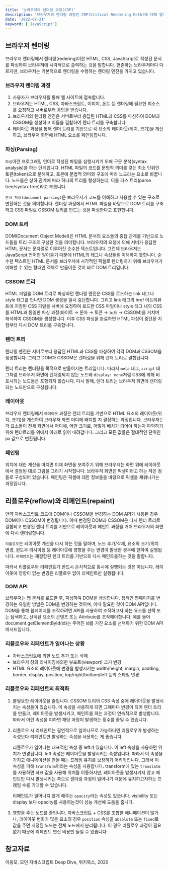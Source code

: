 ```yaml
---
title: '브라우저의 렌더링 과정(CRP)'
description: '브라우저의 렌더링 과정인 CRP(Critical Rendering Path)에 대해 알아봅니다.'
date: '2022-07-21'
keyword: ['JavaScript']
---
```


## 브라우저 렌더링

브라우저 렌더링에서 렌더링(redering)이란 HTML, CSS, JavaScript로 작성된 문서를 파싱하여 브라우저에 시각적으로 출력하는 것을 말합니다. 현존하는 브라우저마다 다르지만, 브라우저는 기본적으로 렌더링을 수행하는 렌더링 엔진을 가지고 있습니다.


### 브라우저 렌더링 과정

1. 사용자가 브라우저를 통해 웹 사이트에 접속합니다.
2. 브라우저는 HTML, CSS, 자바스크립트, 이미지, 폰트 등 렌더링에 필요한 리소스를 요청하고 서버로부터 응답을 받습니다.
3. 브라우저의 렌더링 엔진은 서버로부터 응답된 HTML과 CSS를 파싱하여 DOM과 CSSOM을 생성하고 이들을 결합하여 렌더 트리를 구축합니다.
4. 레이아웃 과정을 통해 렌더 트리를 기반으로 각 요소의 레이아웃(위치, 크기)을 계산하고, 브라우저 화면에 HTML 요소를 페인팅합니다.


### 파싱(Parsing)

`파싱`이란 프로그래밍 언어로 작성된 파일을 실행시키기 위해 구문 분석(syntax analysis)을 하는 단계입니다. HTML 파일의 코드를 문법적 의미를 갖는 최소 단위인 토큰(token)으로 분해하고, 토큰에 문법적 의미와 구조에 따라 노드라는 요소로 바꿉니다. 노드들은 상하 관계에 따라 하나의 트리를 형성하는데, 이를 파스 트리(parse tree/syntax tree)라고 부릅니다.

`문서 파싱(document parsing)`은 브라우저가 코드를 이해하고 사용할 수 있는 구조로 변환하는 것을 의미합니다. 렌더링 과정에서 HTML 파일을 바탕으로 DOM 트리를 구축하고 CSS 파일로 CSSOM 트리를 만드는 것을 파싱한다고 표현합니다.


### DOM 트리

DOM(Document Object Model)은 HTML 문서의 요소들의 중첩 관계를 기반으로 노드들을 트리 구조로 구성한 것을 의미합니다. 브라우저의 요청에 의해 서버가 응답한 HTML 문서는 문자열로 이루어진 순수한 텍스트입니다. 그런데 브라우저는 JavaScript 언어만 알아듣기 때문에 HTML의 태그나 속성들을 이해하지 못합니다. 순수한 텍스트인 HTML 문서를 브라우저에 시각적인 픽셀로 렌더링하기 위해 브라우저가 이해할 수 있는 형태인 객체로 만들어준 것이 바로 DOM 트리입니다.


### CSSOM 트리

HTML 파일을 DOM 트리로 파싱하던 렌더링 엔진은 CSS를 로드하는 link 태그나 style 태그를 만나면 DOM 생성을 일시 중단합니다. 그리고 link 태그의 href 어트리뷰트에 지정된 CSS 파일을 서버에 요청하여 로드한 CSS 파일이나 style 태그 내의 CSS를 HTML과 동일한 파싱 과정(바이트 → 문자 → 토큰 → 노드 → CSSOM)을 거치며 해석하여 CSSOM을 생성합니다. 이후 CSS 파싱을 완료하면 HTML 파싱이 중단된 지점부터 다시 DOM 트리를 구축합니다.


### 렌더 트리

렌더링 엔진은 서버로부터 응답된 HTML과 CSS를 파싱하여 각각 DOM과 CSSOM을 생성합니다. 그리고 DOM과 CSSOM은 렌더링을 위해 렌더 트리로 결합됩니다.

렌더 트리는 렌더링을 목적으로 만들어지는 트리입니다. 따라서 `meta` 태그, `script` 태그처럼 브라우저 화면에 렌더링되지 않는 노드와 `display: none`처럼 CSS에 의해 비표시되는 노드들은 포함되지 않습니다. 다시 말해, 렌더 트리는 브라우저 화면에 렌더링되는 노드만으로 구성됩니다.


### 레이아웃

브라우저 렌더링에서 `레이아웃` 과정은 렌더 트리를 기반으로 HTML 요소의 레이아웃(위치, 크기)을 계산하여 브라우저 화면 어디에 배치할 지 결정하는 과정입니다. 브라우저는 각 요소들이 전체 화면에서 어디에, 어떤 크기로, 어떻게 배치가 되어야 하는지 파악하기 위해 렌더트리를 위에서 아래로 읽어 내려갑니다. 그리고 모든 값들은 절대적인 단위인 px 값으로 변환됩니다.


### 페인팅

위치에 대한 계산을 마치면 이제 화면을 보여주기 위해 브라우저는 화면 위에 레이아웃에서 결정된 대로 그림을 그리기 시작합니다. 브라우저 화면은 픽셀이라고 하는 작은 점들로 구성되어 있습니다. 페인팅은 픽셀에 대한 정보들을 바탕으로 픽셀을 채워나가는 과정입니다.


## 리플로우(reflow)와 리페인트(repaint)

만약 자바스크립트 코드에 DOM이나 CSSOM을 변경하는 DOM API가 사용된 경우 DOM이나 CSSOM이 변경됩니다. 이때 변경된 DOM과 CSSOM은 다시 렌더 트리로 결합되고 변경된 렌더 트리를 기반으로 레이아웃과 페인트 과정을 거쳐 브라우저의 화면에 다시 렌더링합니다.

`리플로우`는 레이아웃 계산을 다시 하는 것을 말하며, 노드 추가/삭제, 요소의 크기/위치 변경, 윈도우 리사이징 등 레이아웃에 영향을 주는 변경이 발생한 경우에 한하여 실행됩니다. `리페인트`는 재결합된 렌더 트리를 기반으로 다시 페인트를하는 것을 말합니다.

따라서 리플로우와 리페인트가 반드시 순차적으로 동시에 실행되는 것은 아닙니다. 레이아웃에 영향이 없는 변경은 리플로우 없이 리페인트만 실행됩니다.


### DOM API

브라우저는 웹 문서를 로드한 후, 파싱하여 DOM을 생성합니다. 정적인 웹페이지를 변경하는 유일한 방법은 DOM을 변경하는 것이며, 이때 필요한 것이 DOM API입니다. DOM을 통해 웹페이지를 조작하려면 API를 사용하여 조작하고자 하는 요소를 선택 또는 탐색하고, 선택된 요소의 콘텐츠 또는 Attribute를 조작해야합니다. 예를 들어 document.getElementById(id)는 주어진 id를 가진 요소를 선택하기 위한 DOM API 메서드입니다.


### 리플로우와 리페인트가 일어나는 상황

- 자바스크립트에 의한 노드 추가 또는 삭제
- 브라우저 창의 리사이징에의한 뷰포트(viewport) 크기 변경
- HTML 요소의 레이아웃에 변경을 발생시키는 width/height, margin, padding, border, display, position, top/right/bottom/left 등의 스타일 변경


### 리플로우와 리페인트의 최적화

1. 불필요한 레이아웃을 줄입니다. CSSOM 트리의 CSS 속성 중에 레이아웃을 발생시키는 속성들이 있습니다. 이 속성을 사용하게 되면 그때마다 변경이 되어 렌더 트리를 만들고, 레이아웃을 발생시키고, 페인트를 하는 과정이 연속적으로 발생합니다. 따라서 이런 속성을 피하면 해당 과정이 발생하는 횟수를 줄일 수 있습니다.
2. 리플로우 시 리페인트는 필연적으로 일어나므로 가능하다면 리플로우가 발생하는 속성보다 리페인트만 발생하는 속성을 사용하는 게 좋습니다.

   리플로우가 일어나는 대표적인 속성 중 left가 있습니다. 이 left 속성을 사용하면 위치가 변경됩니다. left 속성은 레이아웃을 발생시키는 속성입니다. 따라서 이 속성을 가지고 애니메이션을 만들 때는 프레임 유지를 보장하기 어려워집니다. 그래서 이 속성을 피해 `transform`이라는 속성을 사용합니다. transform에 있는 `translate`를 사용하면 좌표 값을 사용해 위치를 이동하지만, 레이아웃을 발생시키지 않고 페인트만 다시 발생시키는 쪽으로 렌더링 과정이 일어나기 때문에 유지하고자하는 프레임 수를 기대할 수 있습니다.

   리페인트가 일어나지 않게 해주는 `opacity`라는 속성도 있습니다. visibility 또는 display 보다 opacity를 사용하는것이 성능 개선에 도움을 줍니다.

3. 영향을 주는 노드를 줄입니다. 자바스크립트 + CSS를 조합한 애니메이션이 많거나, 레이아웃 변화가 많은 요소의 경우 `position` 속성을 `absolute` 또는 `fixed`로 값을 주면 지정된 노드는 전체 노드에서 분리됩니다. 이 경우 리플로우 과정이 필요 없기 때문에 리페인트 연산 비용만 들일 수 있습니다.


## 참고자료

이웅모, 모던 자바스크립트 Deep Dive, 위키북스, 2020
